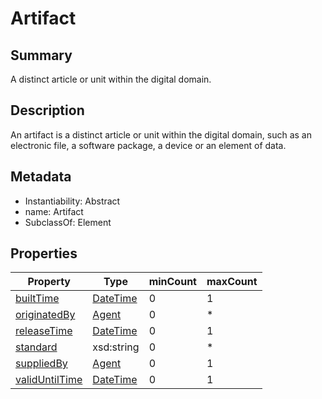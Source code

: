 <!-- Automatically generated by spec-parser v2.0.0 on 2024-01-08T22:20:56.273795+00:00 -->
<!-- SPDX-License-Identifier: Community-Spec-1.0 -->

# Artifact

## Summary

A distinct article or unit within the digital domain.


## Description

An artifact is a distinct article or unit within the digital domain,
such as an electronic file, a software package, a device or an element of data.


## Metadata

- Instantiability: Abstract
- name: Artifact
- SubclassOf: Element



## Properties

| Property | Type | minCount | maxCount |
|---|---|---|---|
| [builtTime](../Properties/builtTime.md) | [DateTime](../Datatypes/DateTime.md) | 0 | 1 |
| [originatedBy](../Properties/originatedBy.md) | [Agent](../Classes/Agent.md) | 0 | * |
| [releaseTime](../Properties/releaseTime.md) | [DateTime](../Datatypes/DateTime.md) | 0 | 1 |
| [standard](../Properties/standard.md) | xsd:string | 0 | * |
| [suppliedBy](../Properties/suppliedBy.md) | [Agent](../Classes/Agent.md) | 0 | 1 |
| [validUntilTime](../Properties/validUntilTime.md) | [DateTime](../Datatypes/DateTime.md) | 0 | 1 |

